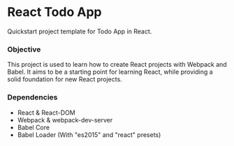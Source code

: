 
React Todo App
=====================

Quickstart project template for Todo App in React.

### Objective

This project is used to learn how to create React projects with Webpack and Babel. It aims to be a starting point for learning React, while providing a solid foundation for new React projects.


### Dependencies

* React & React-DOM
* Webpack & webpack-dev-server
* Babel Core
* Babel Loader (With "es2015" and "react" presets)
